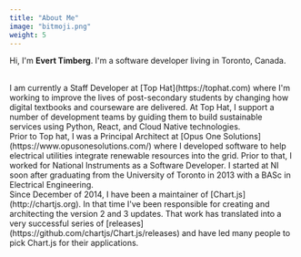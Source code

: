 ```yaml
---
title: "About Me"
image: "bitmoji.png"
weight: 5
---
```

Hi, I'm **Evert Timberg**. I'm a software developer living in Toronto, Canada.

<br>
I am currently a Staff Developer at [Top Hat](https://tophat.com) where I'm working to improve the lives of post-secondary students by changing how digital textbooks and courseware are delivered. At Top Hat, I support a number of development teams by guiding them  to build sustainable services using Python, React, and Cloud Native technologies.

<br>
Prior to Top hat, I was a Principal Architect at [Opus One Solutions](https://www.opusonesolutions.com/) where I developed software to help electrical utilities integrate renewable resources into the grid. Prior to that, I worked for National Instruments as a Software Developer. I started at NI soon after graduating from the University of Toronto in 2013 with a BASc in Electrical Engineering.

<br>
Since December of 2014, I have been a maintainer of [Chart.js](http://chartjs.org). In that time I've been responsible for creating and architecting the version 2 and 3 updates. That work has translated into a very successful series of [releases](https://github.com/chartjs/Chart.js/releases) and have led many people to pick Chart.js for their applications.
